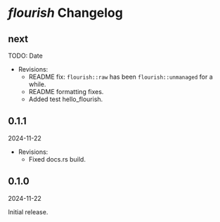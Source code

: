 # *flourish* Changelog

## next

TODO: Date

- Revisions:
  - README fix: `flourish::raw` has been `flourish::unmanaged` for a while.
  - README formatting fixes.
  - Added test hello_flourish.

## 0.1.1

2024-11-22

- Revisions:
  - Fixed docs.rs build.

## 0.1.0

2024-11-22

Initial release.
